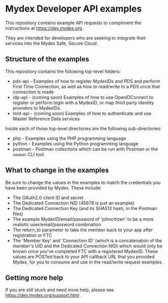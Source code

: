# Mydex Developer API examples

This repository contains example API requests to compliment the instructions at https://dev.mydex.org .

They are intended for developers who are seeking to integrate their services into the Mydex Safe, Secure Cloud.

## Structure of the examples

This repository contains the following top-level folders:

 * pdx-api - Examples of how to register MydexIDs and PDS and perform First Time Connection, as well as how to read/write to a PDS once that connection is made
 * idp-api - (coming soon) Examples of how to use OpenIDConnect to register or perform login with a MydexID, or map third party identity providers to MydexIDs.
 * mrd-api - (coming soon) Examples of how to authenticate and use Master Reference Data services


Inside each of those top-level directories are the following sub-directories:

 * php - Examples using the PHP programming language
 * python - Examples using the Python programming language
 * postman - Postman collections which can be run with Postman or the `newman` CLI tool.

## What to change in the examples

Be sure to change the values in the examples to match the credentials you have been provided by Mydex. These include:

 * The OAuth2.0 client ID and secret
 * The Dedicated Connection NID (45678 is just an example)
 * The Dedicated Connection Key (and its SHA512 hash, in the Postman files)
 * The example MydexID/email/password of 'johncitizen' to be a more realistic user/email/password combination
 * The return_to parameter to take the member back to your app after registration or FTC
 * The 'Member Key' and 'Connection ID' (which is a concatenation of the member's UID and the Dedicated Connection NID) which would only be known once you've completed FTC with a registered MydexID. These values are POSTed back to your API callback URL that you provided Mydex, for you to consume and use in the read/write request examples.

## Getting more help

If you are still stuck and need more help, please see https://dev.mydex.org/support.html .
